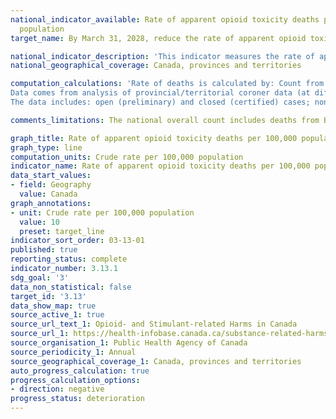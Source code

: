 ```yaml
---
national_indicator_available: Rate of apparent opioid toxicity deaths per 100,000
  population
target_name: By March 31, 2028, reduce the rate of apparent opioid toxicity deaths to 10 per 100,000 population

national_indicator_description: 'This indicator measures the rate of apparent opioid-related deaths. <br><br> Apparent opioid-related death: A death caused by intoxication/toxicity (poisoning) as a result of drug use, where one or more of the drugs is an opioid.'
national_geographical_coverage: Canada, provinces and territories

computation_calculations: 'Rate of deaths is calculated by: Count from provinces/territories data / mid-year population estimate x 100,000.  <br><br>
Data comes from analysis of provincial/territorial coroner data (at different stages of readiness). Data is provided from Provincial/Territorial coroner data through PHAC. Indicator data will be disaggregated by sex, provinces/territories and age group, where possible. <br><br>
The data includes: open (preliminary) and closed (certified) cases; non-natural manners of death (both intentional and unintentional); and individuals with or without prescriptions. The data does not include deaths due to chronic substance use, medical assistance in dying, and trauma where a poisonous substance contributed to the circumstances of the injury.'

comments_limitations: The national overall count includes deaths from British Columbia (2019 onwards) related to all unregulated drugs and Quebec (2022 onwards) related to drug or opioid-related intoxication. Provinces and territories are included in calculations of national crude rates if they have submitted data for at least one quarter of a given year. 

graph_title: Rate of apparent opioid toxicity deaths per 100,000 population
graph_type: line
computation_units: Crude rate per 100,000 population
indicator_name: Rate of apparent opioid toxicity deaths per 100,000 population
data_start_values:
- field: Geography
  value: Canada
graph_annotations:
- unit: Crude rate per 100,000 population
  value: 10
  preset: target_line
indicator_sort_order: 03-13-01
published: true
reporting_status: complete
indicator_number: 3.13.1
sdg_goal: '3'
data_non_statistical: false
target_id: '3.13'
data_show_map: true
source_active_1: true
source_url_text_1: Opioid- and Stimulant-related Harms in Canada
source_url_1: https://health-infobase.canada.ca/substance-related-harms/opioids-stimulants/
source_organisation_1: Public Health Agency of Canada
source_periodicity_1: Annual
source_geographical_coverage_1: Canada, provinces and territories
auto_progress_calculation: true
progress_calculation_options:
- direction: negative
progress_status: deterioration
---
```

